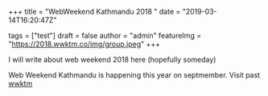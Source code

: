 +++
title = "WebWeekend Kathmandu 2018 "
date = "2019-03-14T16:20:47Z"

tags = ["test"]
draft = false
author = "admin"
featureImg = "https://2018.wwktm.co/img/group.jpeg"
+++

I will write about web weekend 2018 here (hopefully someday)

Web Weekend Kathmandu is happening this year on septmember. Visit past [wwktm](https://2018.wwktm.co/)

